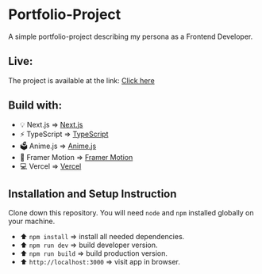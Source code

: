 # Portfolio-Project

A simple portfolio-project describing my persona as a Frontend Developer.

## Live:

The project is available at the link: [Click here](https://artur-michalek.vercel.app)

## Build with:

- 💡 Next.js => [Next.js](https://nextjs.org/tail)
- ⚡️ TypeScript => [TypeScript](https://www.typescriptlang.org/)
- 🗳️ Anime.js => [Anime.js](https://animejs.com/)
- 🎥 Framer Motion => [Framer Motion](https://www.framer.com/motion/)
- 💻 Vercel => [Vercel](https://vercel.com/)

## Installation and Setup Instruction

Clone down this repository. You will need `node` and `npm` installed globally on your machine.

- ⬆️ `npm install` => install all needed dependencies.
- ⬆️ `npm run dev` => build developer version.
- ⬆️ `npm run build` => build production version.
- ⬆️ `http://localhost:3000` => visit app in browser.
